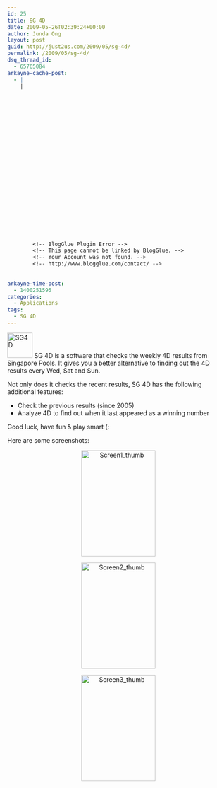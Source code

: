 ```yaml
---
id: 25
title: SG 4D
date: 2009-05-26T02:39:24+00:00
author: Junda Ong
layout: post
guid: http://just2us.com/2009/05/sg-4d/
permalink: /2009/05/sg-4d/
dsq_thread_id:
  - 65765084
arkayne-cache-post:
  - |
    |
        
        
        
        
        
        
        
        
        
        
        
        
        
        
        
        
        
        
        
        
        
        
        
        <!-- BlogGlue Plugin Error -->
        <!-- This page cannot be linked by BlogGlue. -->
        <!-- Your Account was not found. -->
        <!-- http://www.blogglue.com/contact/ -->
        
        
arkayne-time-post:
  - 1400251595
categories:
  - Applications
tags:
  - SG 4D
---
```

<a href="http://blog.just2us.com/wp-content/uploads/2009/05/windowslivewritersg4d-254dsg4d-2.png" onclick="__gaTracker('send', 'event', 'outbound-article', 'http://blog.just2us.com/wp-content/uploads/2009/05/windowslivewritersg4d-254dsg4d-2.png', '');"><img style="border-right: 0px; border-top: 0px; border-left: 0px; border-bottom: 0px" height="57" alt="SG4D" src="http://blog.just2us.com/wp-content/uploads/2009/05/windowslivewritersg4d-254dsg4d-thumb.png" width="57" border="0" /></a> SG 4D is a software that checks the weekly 4D results from Singapore Pools. It gives you a better alternative to finding out the 4D results every Wed, Sat and Sun. 

Not only does it checks the recent results, SG 4D has the following additional features:

  * Check the previous results (since 2005) 
  * Analyze 4D to find out when it last appeared as a winning number 

Good luck, have fun & play smart (:

Here are some screenshots:

<p align="center">
  <a href="http://blog.just2us.com/wp-content/uploads/2009/05/windowslivewritersg4d-254dscreen1-thumb-2.jpg" onclick="__gaTracker('send', 'event', 'outbound-article', 'http://blog.just2us.com/wp-content/uploads/2009/05/windowslivewritersg4d-254dscreen1-thumb-2.jpg', '');"><img style="border-right: 0px; border-top: 0px; border-left: 0px; border-bottom: 0px" height="240" alt="Screen1_thumb" src="http://blog.just2us.com/wp-content/uploads/2009/05/windowslivewritersg4d-254dscreen1-thumb-thumb.jpg" width="168" border="0" /</a>
</p>

<p align="center">
  <a href="http://blog.just2us.com/wp-content/uploads/2009/05/windowslivewritersg4d-254dscreen2-thumb-2.jpg" onclick="__gaTracker('send', 'event', 'outbound-article', 'http://blog.just2us.com/wp-content/uploads/2009/05/windowslivewritersg4d-254dscreen2-thumb-2.jpg', '');"><img style="border-right: 0px; border-top: 0px; border-left: 0px; border-bottom: 0px" height="240" alt="Screen2_thumb" src="http://blog.just2us.com/wp-content/uploads/2009/05/windowslivewritersg4d-254dscreen2-thumb-thumb.jpg" width="168" border="0" /</a>
</p>

<p align="center">
  <a href="http://blog.just2us.com/wp-content/uploads/2009/05/windowslivewritersg4d-254dscreen3-thumb-2.jpg" onclick="__gaTracker('send', 'event', 'outbound-article', 'http://blog.just2us.com/wp-content/uploads/2009/05/windowslivewritersg4d-254dscreen3-thumb-2.jpg', '');"><img style="border-right: 0px; border-top: 0px; border-left: 0px; border-bottom: 0px" height="240" alt="Screen3_thumb" src="http://blog.just2us.com/wp-content/uploads/2009/05/windowslivewritersg4d-254dscreen3-thumb-thumb.jpg" width="168" border="0" /</a>
</p>

<div style="font-size:0px;height:0px;line-height:0px;margin:0;padding:0;clear:both">
</div>